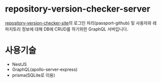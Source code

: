 # repository-version-checker-server

[repository-version-checker-site](https://github.com/read0more/repository-version-checker-site)의 로그인 처리(passport-github) 및 사용자와 레파지토리 정보에 대해 DB에 CRUD를 하기위한 GraphQL 서버입니다.

# 사용기술

- NestJS
- GraphQL(apollo-server-express)
- prisma(SQLite로 이용)

